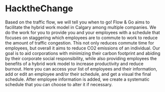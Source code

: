 # HacktheChange
Based on the traffic flow, we will tell you when to go!
Flow & Go aims to facilitate the hybrid work model in Calgary among multiple companies. We do the work for you to provide you and your employees with a schedule that focuses on staggering which employees are to commute to work to reduce the amount of traffic congestion. This not only reduces commute time for employees, but overall it aims to reduce CO2 emissions of an individual. Our goal is to aid corporations with minimizing their carbon footprint and abiding by their corporate social responsibility, while also providing employees the benefits of a hybrid work model to increase productivity and reduce burnout. 
Here you can access your list of employees and their information, add or edit an employee and/or their schedule, and get a visual the final schedule. After employee information is added, we create a systematic schedule that you can choose to alter it if necessary.
